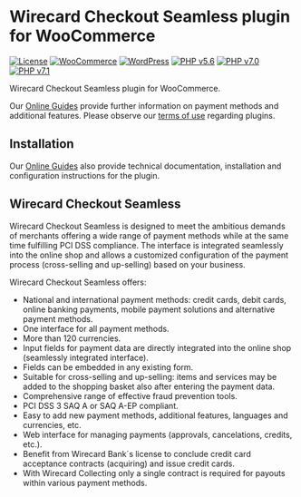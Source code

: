 # Wirecard Checkout Seamless plugin for WooCommerce

[![License](https://img.shields.io/badge/license-GPLv2-blue.svg)](https://raw.githubusercontent.com/wirecard/woocommerce-wcs/master/LICENSE)
[![WooCommerce](https://img.shields.io/badge/WooCommerce-v3.0.9-green.svg)](https://woocommerce.com/)
[![WordPress](https://img.shields.io/badge/WordPress-v4.8-green.svg)](https://wordpress.org/)
[![PHP v5.6](https://img.shields.io/badge/php-v5.6-yellow.svg)](http://www.php.net)
[![PHP v7.0](https://img.shields.io/badge/php-v7.0-yellow.svg)](http://www.php.net)
[![PHP v7.1](https://img.shields.io/badge/php-v7.1-yellow.svg)](http://www.php.net)

Wirecard Checkout Seamless plugin for WooCommerce.

Our [Online Guides](https://guides.wirecard.at/) provide further information on payment methods and additional features. Please observe our [terms of use](https://guides.wirecard.at/shop_plugins:info#terms_of_use) regarding plugins.

## Installation
Our [Online Guides](https://guides.wirecard.at/shop_plugins:wcs:woocommerce:start "Installation details") also provide technical documentation, installation and configuration instructions for the plugin.

## Wirecard Checkout Seamless
Wirecard Checkout Seamless is designed to meet the ambitious demands of merchants offering a wide range of payment methods while at the same time fulfilling PCI DSS compliance. The interface is integrated seamlessly into the online shop and allows a customized configuration of the payment process (cross-selling and up-selling) based on your business.

Wirecard Checkout Seamless offers:
- National and international payment methods: credit cards, debit cards, online banking payments, mobile payment solutions and alternative payment methods.
- One interface for all payment methods.
- More than 120 currencies.
- Input fields for payment data are directly integrated into the online shop (seamlessly integrated interface).
- Fields can be embedded in any existing form.
- Suitable for cross-selling and up-selling: items and services may be added to the shopping basket also after entering the payment data.
- Comprehensive range of effective fraud prevention tools.
- PCI DSS 3 SAQ A or SAQ A-EP compliant.
- Easy to add new payment methods, additional features, languages and currencies, etc.
- Web interface for managing payments (approvals, cancelations, credits, etc.).
- Benefit from Wirecard Bank´s license to conclude credit card acceptance contracts (acquiring) and issue credit cards.
- With Wirecard Collecting only a single contract is required for payouts within various payment methods.